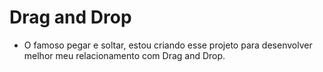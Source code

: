# Drag and Drop

* O famoso pegar e soltar, estou criando esse projeto 
para desenvolver melhor meu relacionamento com Drag and Drop.